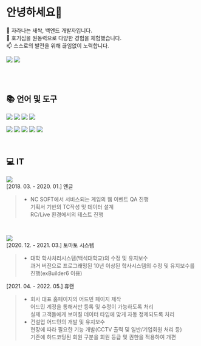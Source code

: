 # 안녕하세요👋
<p>
🌱 자라나는 새싹, 백엔드 개발자입니다.<br>
💬 호기심을 원동력으로 다양한 경험을 체험했습니다.<br>
📫 스스로의 발전을 위해 끊임없이 노력합니다.<br>
</p>
<a href="https://bameh.tistory.com/"><img src="https://img.shields.io/badge/Tistory-white?style=flat-square&logo=Tistory&logoColor=000000&link=https://bameh.tistory.com/"/></a>
<a href="https://github.com/Leegyung-jin/"><img src="https://img.shields.io/badge/GitHub-5C5543?style=flat-square&logo=GitHub&logoColor=white&link=https://github.com/Leegyung-jin/"/></a>

<br><br>

## 📚 언어 및 도구

<img src="https://img.shields.io/badge/HTML5-E34F26?style=flat-square&logo=HTML5&logoColor=white"/> <img src="https://img.shields.io/badge/JavaScript-F7DF1E?style=flat-square&logo=JavaScript&logoColor=black"/> <img src="https://img.shields.io/badge/jQuery-0769AD?style=flat-square&logo=jQuery&logoColor=white"/> <img src="https://img.shields.io/badge/CSS3-white?style=flat-square&logo=CSS3&logoColor=1572B6"/>

<img src="https://img.shields.io/badge/Spring-6DB33F?style=flat-square&logo=Spring&logoColor=white"/> <img src="https://img.shields.io/badge/Spring Boot-white?style=flat-square&logo=SpringBoot&logoColor=6DB33F"/> <img src="https://img.shields.io/badge/Spring Security-6DB33F?style=flat-square&logo=SpringSecurity&logoColor=white"/>
<img src="https://img.shields.io/badge/Hibernate-59666C?style=flat-square&logo=Hibernate&logoColor=white"/> <img src="https://img.shields.io/badge/Thymeleaf-005F0F?style=flat-square&logo=Thymeleaf&logoColor=white"/>

<br>

## 💻 IT 
<img src="https://img.shields.io/badge/QA-13ADC7?style=flat-square&logo=Textpattern&logoColor=red"/><br>
[2018. 03. - 2020. 01.] 엔글<br>
> - NC SOFT에서 서비스되는 게임의 웹 이벤트 QA 진행<br>
> 기획서 기반의 TC작성 및 데이터 설계<br>
> RC/Live 환경에서의 테스트 진행

<br>

<img src="https://img.shields.io/badge/Developer-FEAA2D?style=flat-square&logo=dev.to&logoColor=0A0A0A"/><br>
[2020. 12. - 2021. 03.] 토마토 시스템<br>
> - 대학 학사처리시스템(백석대학교)의 수정 및 유지보수<br>
> 과거 버전으로 프로그래밍된 10년 이상된 학사시스템의 수정 및 유지보수를 진행(exBuilder6 이용)

[2021. 04. - 2022. 05.] 휴랜
> - 회사 대표 홈페이지의 어드민 페이지 제작<br>
> 어드민 계정을 통해서만 등록 및 수정이 가능하도록 처리<br>
> 실제 고객들에게 보여질 데이터 타입에 맞게 자동 정제되도록 처리<br>
> - 건설업 어드민의 개발 및 유지보수<br>
> 현장에 따라 필요한 기능 개발(CCTV 출력 및 일반/기업회원 처리 등)<br>
> 기존에 하드코딩된 회원 구분을 회원 등급 및 권한을 적용하여 개편

<br><br>
